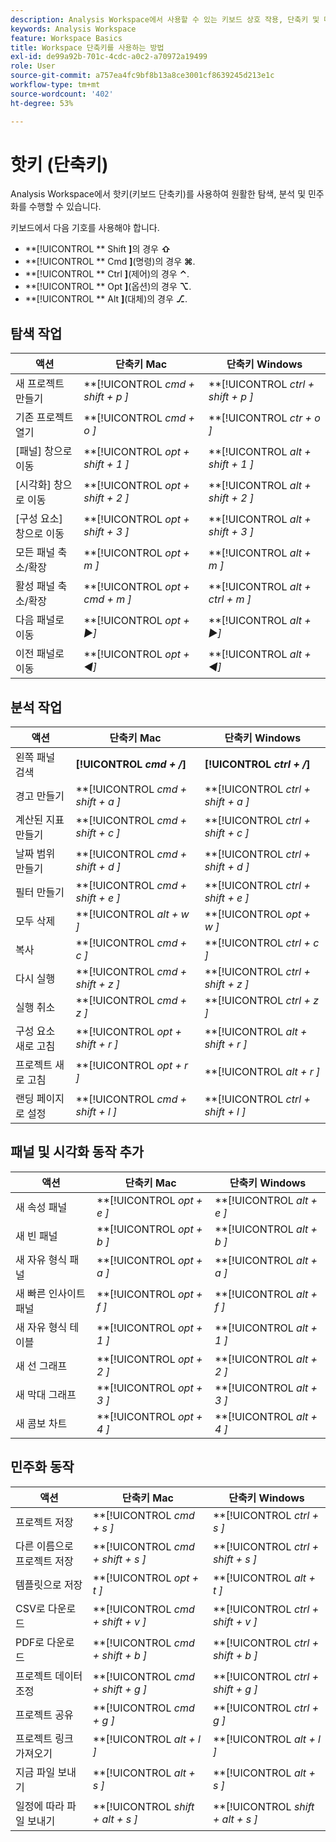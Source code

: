 ```yaml
---
description: Analysis Workspace에서 사용할 수 있는 키보드 상호 작용, 단축키 및 마우스로 수행할 수 있는 동작에 대해 알아봅니다.
keywords: Analysis Workspace
feature: Workspace Basics
title: Workspace 단축키를 사용하는 방법
exl-id: de99a92b-701c-4cdc-a0c2-a70972a19499
role: User
source-git-commit: a757ea4fc9bf8b13a8ce3001cf8639245d213e1c
workflow-type: tm+mt
source-wordcount: '402'
ht-degree: 53%

---
```


# 핫키 (단축키)

Analysis Workspace에서 핫키(키보드 단축키)를 사용하여 원활한 탐색, 분석 및 민주화를 수행할 수 있습니다.

키보드에서 다음 기호를 사용해야 합니다.

- **[!UICONTROL ** Shift **]**&#x200B;의 경우 **⇧**
- **[!UICONTROL ** Cmd **]**(명령)의 경우 **⌘**.
- **[!UICONTROL ** Ctrl **]**(제어)의 경우 **⌃**.
- **[!UICONTROL ** Opt **]**(옵션)의 경우 **⌥**.
- **[!UICONTROL ** Alt **]**(대체)의 경우 **⎇**.

## 탐색 작업

| 액션 | 단축키 Mac | 단축키 Windows |
| --- | --- | --- | 
| 새 프로젝트 만들기 | **[!UICONTROL *cmd + shift + p *]** | **[!UICONTROL *ctrl + shift + p *]** |
| 기존 프로젝트 열기 | **[!UICONTROL *cmd + o *]** | **[!UICONTROL *ctr + o *]** |
| [패널] 창으로 이동 | **[!UICONTROL *opt + shift + 1 *]** | **[!UICONTROL *alt + shift + 1 *]** |
| [시각화] 창으로 이동 | **[!UICONTROL *opt + shift + 2 *]** | **[!UICONTROL *alt + shift + 2 *]** |
| [구성 요소] 창으로 이동 | **[!UICONTROL *opt + shift + 3 *]** | **[!UICONTROL *alt + shift + 3 *]** |
| 모든 패널 축소/확장 | **[!UICONTROL *opt + m *]** | **[!UICONTROL *alt + m *]** |
| 활성 패널 축소/확장 | **[!UICONTROL *opt + cmd + m *]** | **[!UICONTROL *alt + ctrl + m *]** |
| 다음 패널로 이동 | **[!UICONTROL *opt *+ ▶︎]** | **[!UICONTROL *alt *+ ▶︎]** |
| 이전 패널로 이동 | **[!UICONTROL *opt *+ ◀︎]** | **[!UICONTROL *alt *+ ◀︎]** |

## 분석 작업

| 액션 | 단축키 Mac | 단축키 Windows |
| --- | --- | --- | 
| 왼쪽 패널 검색 | **[!UICONTROL *cmd + /*]** | **[!UICONTROL *ctrl + /*]** |
| 경고 만들기 | **[!UICONTROL *cmd + shift + a *]** | **[!UICONTROL *ctrl + shift + a *]** |
| 계산된 지표 만들기 | **[!UICONTROL *cmd + shift + c *]** | **[!UICONTROL *ctrl + shift + c *]** |
| 날짜 범위 만들기 | **[!UICONTROL *cmd + shift + d *]** | **[!UICONTROL *ctrl + shift + d *]** |
| 필터 만들기 | **[!UICONTROL *cmd + shift + e *]** | **[!UICONTROL *ctrl + shift + e *]** |
| 모두 삭제 | **[!UICONTROL *alt + w *]** | **[!UICONTROL *opt + w *]** |
| 복사 | **[!UICONTROL *cmd + c *]** | **[!UICONTROL *ctrl + c *]** |
| 다시 실행 | **[!UICONTROL *cmd + shift + z *]** | **[!UICONTROL *ctrl + shift + z *]** |
| 실행 취소 | **[!UICONTROL *cmd + z *]** | **[!UICONTROL *ctrl + z *]** |
| 구성 요소 새로 고침 | **[!UICONTROL *opt + shift + r *]** | **[!UICONTROL *alt + shift + r *]** |
| 프로젝트 새로 고침 | **[!UICONTROL *opt + r *]** | **[!UICONTROL *alt + r *]** |
| 랜딩 페이지로 설정 | **[!UICONTROL *cmd + shift + l *]** | **[!UICONTROL *ctrl + shift + l *]** |

## 패널 및 시각화 동작 추가

| 액션 | 단축키 Mac | 단축키 Windows |
| --- | --- | --- | 
| 새 속성 패널 | **[!UICONTROL *opt + e *]** | **[!UICONTROL *alt + e *]** |
| 새 빈 패널 | **[!UICONTROL *opt + b *]** | **[!UICONTROL *alt + b *]** |
| 새 자유 형식 패널 | **[!UICONTROL *opt + a *]** | **[!UICONTROL *alt + a *]** |
| 새 빠른 인사이트 패널 | **[!UICONTROL *opt + f *]** | **[!UICONTROL *alt + f *]** |
| 새 자유 형식 테이블 | **[!UICONTROL *opt + 1 *]** | **[!UICONTROL *alt + 1 *]** |
| 새 선 그래프 | **[!UICONTROL *opt + 2 *]** | **[!UICONTROL *alt + 2 *]** |
| 새 막대 그래프 | **[!UICONTROL *opt + 3 *]** | **[!UICONTROL *alt + 3 *]** |
| 새 콤보 차트 | **[!UICONTROL *opt + 4 *]** | **[!UICONTROL *alt + 4 *]** |

## 민주화 동작

| 액션 | 단축키 Mac | 단축키 Windows |
| --- | --- | --- | 
| 프로젝트 저장 | **[!UICONTROL *cmd + s *]** | **[!UICONTROL *ctrl + s *]** |
| 다른 이름으로 프로젝트 저장 | **[!UICONTROL *cmd + shift + s *]** | **[!UICONTROL *ctrl + shift + s *]** |
| 템플릿으로 저장 | **[!UICONTROL *opt + t *]** | **[!UICONTROL *alt + t *]** |
| CSV로 다운로드 | **[!UICONTROL *cmd + shift + v *]** | **[!UICONTROL *ctrl + shift + v *]** |
| PDF로 다운로드 | **[!UICONTROL *cmd + shift + b *]** | **[!UICONTROL *ctrl + shift + b *]** |
| 프로젝트 데이터 조정 | **[!UICONTROL *cmd + shift + g *]** | **[!UICONTROL *ctrl + shift + g *]** |
| 프로젝트 공유 | **[!UICONTROL *cmd + g *]** | **[!UICONTROL *ctrl + g *]** |
| 프로젝트 링크 가져오기 | **[!UICONTROL *alt + l *]** | **[!UICONTROL *alt + l *]** |
| 지금 파일 보내기 | **[!UICONTROL *alt + s *]** | **[!UICONTROL *alt + s *]** |
| 일정에 따라 파일 보내기 | **[!UICONTROL *shift + alt + s *]** | **[!UICONTROL *shift + alt + s *]** |
